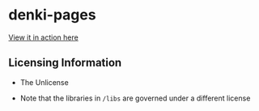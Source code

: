 # denki-pages

[View it in action here](https://tuwien2020.github.io/denki-pages/)

## Licensing Information

- The Unlicense

- Note that the libraries in `/libs` are governed under a different license
